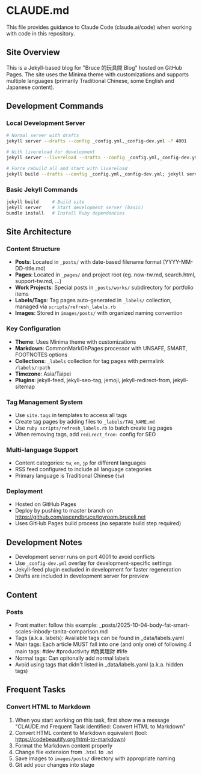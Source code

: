 # CLAUDE.md

This file provides guidance to Claude Code (claude.ai/code) when working with code in this repository.

## Site Overview

This is a Jekyll-based blog for "Bruce 的玩具間 Blog" hosted on GitHub Pages. The site uses the Minima theme with customizations and supports multiple languages (primarily Traditional Chinese, some English and Japanese content).

## Development Commands

### Local Development Server

```bash
# Normal server with drafts
jekyll server --drafts --config _config.yml,_config-dev.yml -P 4001

# With livereload for development
jekyll server --livereload --drafts --config _config.yml,_config-dev.yml -P 4001 --incremental

# Force rebuild all and start with livereload
jekyll build --drafts --config _config.yml,_config-dev.yml; jekyll server --livereload --drafts --config _config.yml,_config-dev.yml -P 4001 --incremental
```

### Basic Jekyll Commands

```bash
jekyll build     # Build site
jekyll server    # Start development server (basic)
bundle install   # Install Ruby dependencies
```

## Site Architecture

### Content Structure

- **Posts**: Located in `_posts/` with date-based filename format (YYYY-MM-DD-title.md)
- **Pages**: Located in `_pages/` and project root (eg. now-tw.md, search.html, support-tw.md, ...)
- **Work Projects**: Special posts in `_posts/works/` subdirectory for portfolio items
- **Labels/Tags**: Tag pages auto-generated in `_labels/` collection, managed via `scripts/refresh_labels.rb`
- **Images**: Stored in `images/posts/` with organized naming convention

### Key Configuration

- **Theme**: Uses Minima theme with customizations
- **Markdown**: CommonMarkGhPages processor with UNSAFE, SMART, FOOTNOTES options
- **Collections**: `_labels` collection for tag pages with permalink `/labels/:path`
- **Timezone**: Asia/Taipei
- **Plugins**: jekyll-feed, jekyll-seo-tag, jemoji, jekyll-redirect-from, jekyll-sitemap

### Tag Management System

- Use `site.tags` in templates to access all tags
- Create tag pages by adding files to `_labels/TAG_NAME.md`
- Use `ruby scripts/refresh_labels.rb` to batch create tag pages
- When removing tags, add `redirect_from:` config for SEO

### Multi-language Support

- Content categories: `tw`, `en`, `jp` for different languages
- RSS feed configured to include all language categories
- Primary language is Traditional Chinese (`tw`)

### Deployment

- Hosted on GitHub Pages
- Deploy by pushing to master branch on https://github.com/ascendbruce/toyroom.bruceli.net
- Uses GitHub Pages build process (no separate build step required)

## Development Notes

- Development server runs on port 4001 to avoid conflicts
- Use `_config-dev.yml` overlay for development-specific settings
- Jekyll-feed plugin excluded in development for faster regeneration
- Drafts are included in development server for preview

## Content

### Posts

- Front matter: follow this example: _posts/2025-10-04-body-fat-smart-scales-inbody-tanita-comparison.md
- Tags (a.k.a. labels):  Available tags can be found in _data/labels.yaml
- Main tags: Each article MUST fall into one (and only one) of following 4 main tags: #dev #productivity #商業理財 #life
- Normal tags: Can opitonally add normal labels
- Avoid using tags that didn't listed in _data/labels.yaml (a.k.a. hidden tags)

## Frequent Tasks

### Convert HTML to Markdown

1. When you start working on this task, first show me a message "CLAUDE.md Frequent Task identified: Convert HTML to Markdown"
2. Convert HTML content to Markdown equivalent (tool: https://codebeautify.org/html-to-markdown)
3. Format the Markdown content properly
4. Change file extension from `.html` to `.md`
5. Save images to `images/posts/` directory with appropriate naming
6. Git add your changes into stage
